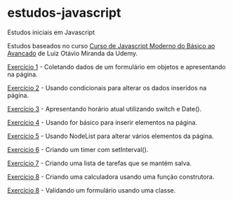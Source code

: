 # estudos-javascript
Estudos iniciais em Javascript

Estudos baseados no curso [Curso de Javascript Moderno do Básico ao Avancado](https://www.udemy.com/course/curso-de-javascript-moderno-do-basico-ao-avancado/) de Luiz Otávio Miranda da Udemy.


[Exercício 1](https://lucasgdo.github.io/estudos-javascript/exercicio1/) - Coletando dados de um formulário em objetos e apresentando na página.

[Exercício 2](https://lucasgdo.github.io/estudos-javascript/exercicio2/) - Usando condicionais para alterar os dados inseridos na página.

[Exercício 3](https://lucasgdo.github.io/estudos-javascript/exercicio3/) - Apresentando horário atual utilizando switch e Date().

[Exercício 4](https://lucasgdo.github.io/estudos-javascript/exercicio4/) - Usando for básico para inserir elementos na página.

[Exercício 5](https://lucasgdo.github.io/estudos-javascript/exercicio5) - Usando NodeList para alterar vários elementos da página.

[Exercício 6](https://lucasgdo.github.io/estudos-javascript/exercicio6) - Criando um timer com setInterval().

[Exercício 7](https://lucasgdo.github.io/estudos-javascript/exercicio7) - Criando uma lista de tarefas que se mantém salva.

[Exercício 8](https://lucasgdo.github.io/estudos-javascript/exercicio8) - Criando uma calculadora usando uma função construtora.

[Exercício 8](https://lucasgdo.github.io/estudos-javascript/exercicio9) - Validando um formulário usando uma classe.